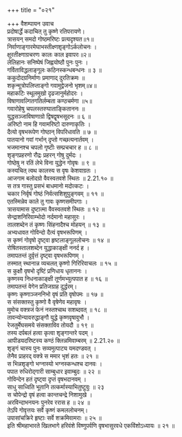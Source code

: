 +++
title = "०२१"

+++
वैशम्पायन उवाच  
प्रदोषार्द्धे कदाचित् तु कृष्णे रतिपरायणे।  
त्रासयन् समदो गोष्ठमरिष्टः प्रत्यदृश्यत॥१॥  
निर्वाणाङ्गारमेघाभस्तीक्ष्णशृङ्गोऽर्कलोचनः ।  
क्षुरतीक्ष्णाग्रचरणः कालः काल इवापरः॥२॥  
लेलिहानः सनिष्पेषं जिह्वयोष्ठौ पुनः पुनः ।  
गर्विताविद्धलाङ्गूलः कठिनस्कन्धबन्धनः ॥ ३ ॥  
ककुदोदग्रनिर्माणः प्रमाणाद् दुरतिक्रमः ॥  
शकृन्मूत्रोपलिप्ताङ्गो गवामुद्वेजनो भृशम्॥४॥  
महाकटिः स्थूलमुखो दृढजानुर्महोदरः ।  
विषाणावल्गितगतिर्लम्बता कण्ठचर्मणा ॥५॥  
गवारोहेषु चपलस्तरुघाताङ्किताननः ॥  
युद्धसञ्जाविषाणाग्रो द्विषद्वृषभसूदनः ॥ ६ ॥  
अरिष्टो नाम हि गवामरिष्टो दारुणाकृतिः ।  
दैत्यो वृषभरूपेण गोष्ठान् विपरिधावति ॥ ७ ॥  
पातयानो गवां गर्भान् दृप्तो गच्छत्यनार्तवम् ।  
भजमानश्च चपलो गृष्टीः सम्प्रचचार ह ॥ ८ ॥  
शृङ्गप्रहरणो रौद्रः प्रहरन् गोषु दुर्मदः ।  
गोष्ठेषु न रतिं लेभे विना युद्धेन गोवृषः ॥ ९ ॥  
कस्यचित् त्वथ कालस्य स वृषः केशवाग्रतः ।  
आजगाम बलोदग्रो वैवस्वतवशे स्थितः ॥ 2.21.१० ॥  
स तत्र गास्तु प्रसभं बाधमानो मदोत्कटः ।  
चकार निर्वृषं गोष्ठं निर्वत्सशिशुपुङ्गवम् ॥ ११ ॥  
एतस्मिन्नेव काले तु गावः कृष्णसमीपगाः ।  
त्रासयामास दुष्टात्मा वैवस्वतवशे स्थितः ॥ १२ ॥  
सेन्द्राशनिरिवाम्भोदो नर्दमानो महासुरः ।  
तालशब्देन तं कृष्णः सिंहनादैश्च मोहयन् ॥ १३ ॥  
अभ्यधावत गोविन्दो दैत्यं वृषभरूपिणम् ।  
स कृष्णं गोवृषो दृष्ट्वा हृष्टलाङ्गूललोचनः ॥ १४ ॥  
रोषितस्तालशब्देन युद्धाकाङ्क्षी ननर्द ह ।  
तमापतन्तं दुर्वृत्तं दृष्ट्वा वृषभरूपिणम् ।  
तस्मात् स्थानान्न व्यचलत् कृष्णो गिरिरिवाचलः ॥ १५ ॥  
स कुक्षौ वृषभो दृष्टिं प्रणिधाय धृताननः ।  
कृष्णस्य निधनाकाङ्क्षी तूर्णमभ्युत्पपात ह ॥ १६ ॥  
तमापतन्तं वेगेन प्रतिजग्राह दुर्द्धरम्।  
कृष्णः कृष्णाञ्जननिभो वृषं प्रति वृषोपमः ॥ १७ ॥  
स संसक्तस्तु कृष्णो वै वृषेणेव महावृषः ।  
मुमोच वक्त्रजं फेनं नस्तश्चाथ सशब्दवत् ॥ १८ ॥  
तावन्योन्यावरुद्धाङ्गौ युद्धे कृष्णवृषावुभौ ।  
रेजतुर्मेघसमये संसक्ताविव तोयदौ ॥ १९ ॥  
तस्य दर्पबलं हत्वा कृत्वा शृङ्गान्तरे पदम् ।  
आपीडयदरिष्टस्य कण्ठं क्लिन्नमिवाम्बरम् ॥ 2.21.२० ॥  
शृङ्गं चास्य पुनः सव्यमुत्पाट्य यमदण्डवत् ।  
तेनैव प्राहरद् वक्त्रे स ममार भृशं हतः ॥ २१ ॥  
स भिन्नशृङ्गो भग्नास्यो भग्नस्कन्धश्च दानवः ।  
पपात रुधिरोद्गारी साम्बुधार इवाम्बुदः ॥ २२ ॥  
गोविन्देन हतं दृष्ट्वा दृप्तं वृषभदानवम् ।  
साधु साध्विति भूतानि तत्कर्मास्याभितुष्टुवुः ॥ २३  
स चोपेन्द्रो वृषं हत्वा कान्तचन्द्रे निशामुखे ।  
अरविन्दाभनयनः पुनरेव ररास ह ॥ २४ ॥  
तेऽपि गोवृत्तयः सर्वे कृष्णं कमललोचनम्।  
उपासांचक्रिरे हृष्टाः सर्वे शक्रमिवामराः ॥ २५ ॥  
इति श्रीमहाभारते खिलभागे हरिवंशे विष्णुपर्वणि वृषभासुरवधे एकविंशोऽध्यायः ॥ २१ ॥